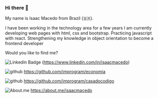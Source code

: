 ### Hi there 👋

My name is Isaac Macedo from Brazil (🇧🇷).

I have been working in the technology area for a few years
I am currently developing web pages with html, css and bootstrap.
Practicing javascript with react.
Strengthening my knowledge in object orientation to become a frontend developer

Would you like to find me?

![Linkedin Badge](https://img.shields.io/badge/-LinkedIn-blue?style=flat-square&logo=Linkedin&logoColor=white&link=https://www.linkedin.com/in/isaacmacedo)
(https://www.linkedin.com/in/isaacmacedo)

![github](https://img.shields.io/badge/GitHub-000000?style=for-the-badge&logo=GitHub&logoColor=white)
https://github.com/improgram/economia

![github](https://img.shields.io/badge/GitHub-000000?style=for-the-badge&logo=GitHub&logoColor=white)
https://github.com/improgram/casadocodigo

![About.me](https://img.shields.io/badge/-About.me-000000?style=for-the-badge&logo=Aboutme&logoColor=white)
https://about.me/isaacmacedo

<!--
**improgram/improgram** is a ✨ _special_ ✨ repository because its `README.md` (this file) appears on your GitHub profile.

Here are some ideas to get you started:

- 🔭 I’m currently working on ...
- 🌱 I’m currently learning ...
- 👯 I’m looking to collaborate on ...
- 🤔 I’m looking for help with ...
- 💬 Ask me about ...
- 📫 How to reach me: ...
- 😄 Pronouns: ...
- ⚡ Fun fact: ...
-->
